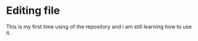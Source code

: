 # Editing file
This is my first time using of the repository and i am still learning how to use it.
